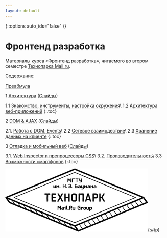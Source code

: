 ```yaml
---
layout: default
---
```


{::options auto_ids="false" /}

# Фронтенд разработка

Материалы курса «Фронтенд разработка», читаемого во втором семестре [Технопарка Mail.ru](https://tech-mail.ru/).

Содержание:

[Преабмула](/0/)

1 [Архитектура](/1/) ([Слайды](/p/1/))

1.1 [Знакомство, инструменты, настройка окружения](/1/#1-1)\\
1.2 [Архитектура веб-приложений](/1/#1-2)
{:.toc}

2 [DOM & AJAX](/2/) ([Слайды](/p/2/))

2.1. [Работа с DOM, Events](/2/#2-1)\\
2.2 [Сетевое взаимодествие](/2/#2-2)\\
2.3 [Хранение данных на клиенте](/2/#2-3)
{:.toc}

3 [Отладка и мобильный веб](/3/) ([Слайды](/p/3/))

3.1. [Web Inspector и препроцессоры CSS](/3/#3-1)\\
3.2. [Производительность](/3/#3-2)\\
3.3 [Возможности смартфонов](/3/#3-3)
{:.toc}

![Технопарк Mail.ru](/pics/tp.png){:#tp}

